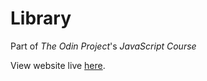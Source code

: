 # Library

Part of *The Odin Project*'s *JavaScript Course*

View website live [here](https://levoskaa.github.io/odin-library).
